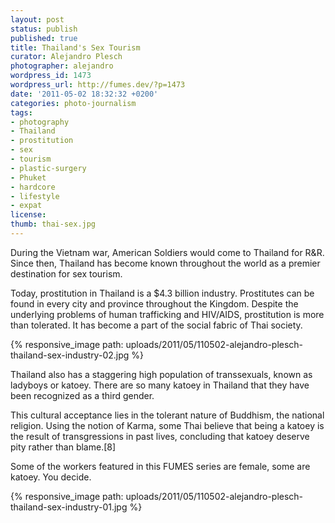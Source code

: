 ```yaml
---
layout: post
status: publish
published: true
title: Thailand's Sex Tourism
curator: Alejandro Plesch
photographer: alejandro
wordpress_id: 1473
wordpress_url: http://fumes.dev/?p=1473
date: '2011-05-02 18:32:32 +0200'
categories: photo-journalism
tags:
- photography
- Thailand
- prostitution
- sex
- tourism
- plastic-surgery
- Phuket
- hardcore
- lifestyle
- expat
license:
thumb: thai-sex.jpg
---
```

 
During the Vietnam war, American Soldiers would come to Thailand for R&amp;R.  Since then, Thailand has become known throughout the world as a premier destination for sex tourism.  

Today, prostitution in Thailand is a $4.3 billion industry.  Prostitutes can be found in every city and province throughout the Kingdom.  Despite the underlying problems of human trafficking and HIV/AIDS, prostitution is more than tolerated. It has become a part of the social fabric of Thai society. 


{% responsive_image path: uploads/2011/05/110502-alejandro-plesch-thailand-sex-industry-02.jpg %}

Thailand also has a staggering high population of transsexuals, known as ladyboys or katoey.  There are so many katoey in Thailand that they have  been recognized as a third gender.  

This cultural acceptance lies in the tolerant nature of Buddhism, the national religion.  Using the notion of Karma, some Thai believe that being a katoey is the result of transgressions in past lives, concluding that katoey deserve pity rather than blame.[8] 

Some of the workers featured in this FUMES series are female, some are katoey. You decide. 

{% responsive_image path: uploads/2011/05/110502-alejandro-plesch-thailand-sex-industry-01.jpg %}

